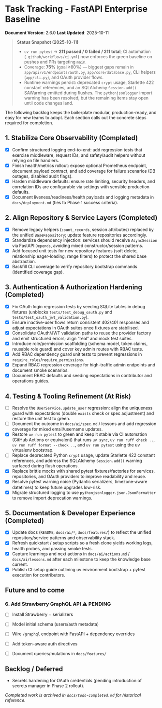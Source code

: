# Task Tracking - FastAPI Enterprise Baseline

**Document Version**: 2.6.0
**Last Updated**: 2025-10-11

> **Status Snapshot (2025-10-11)**
> - `uv run pytest` → **211 passed / 0 failed / 211 total**; CI automation (`.github/workflows/ci.yml`) now enforces the green baseline on pushes and PRs targeting `main`.
> - Coverage: **75%** (goal ≥80%) — biggest gaps remain in `app/api/v1/endpoints/auth.py`, `app/core/database.py`, CLI helpers (`app/cli.py`), and OAuth provider flows.
> - Runtime warnings persist: deprecated `crypt` usage, Starlette 422 constant references, and an SQLAlchemy `Session.add()` SAWarning emitted during flushes. The `pythonjsonlogger` import warning has been resolved, but the remaining items stay open until code changes land.

The following backlog keeps the boilerplate modular, production-ready, and easy for new teams to adopt. Each section calls out the concrete steps required for completion.

## 1. Stabilize Core Observability (Completed)
- [x] Confirm structured logging end-to-end: add regression tests that exercise middleware, request IDs, and safety/audit helpers without relying on file handlers.
- [x] Finish health/metrics rollout: expose optional Prometheus endpoint, document payload contract, and add coverage for failure scenarios (DB outages, disabled audit flags).
- [x] Harden middleware defaults: ensure rate limiting, security headers, and correlation IDs are configurable via settings with sensible production defaults.
- [x] Document liveness/readiness/health payloads and logging metadata in `docs/deployment.md` (ties to Phase 1 success criteria).

## 2. Align Repository & Service Layers (Completed)
- [x] Remove legacy helpers (`count_records`, session attributes) replaced by the unified `BaseRepository`; update feature repositories accordingly.
- [x] Standardize dependency injection: services should receive `AsyncSession` via FastAPI `Depends`, avoiding mixed constructor/session patterns.
- [x] Add focused unit tests for new repository features (soft delete, relationship eager-loading, range filters) to protect the shared base abstraction.
- [x] Backfill CLI coverage to verify repository bootstrap commands (identified coverage gap).

## 3. Authentication & Authorization Hardening (Completed)
- [x] Fix OAuth login regression tests by seeding SQLite tables in debug fixtures (unblocks `tests/test_debug_oauth.py` and `tests/test_oauth_jwt_validation.py`).
- [x] Ensure inactive-user flows return consistent 403/401 responses and adjust expectations in OAuth suites once fixtures are stabilised.
- [x] Consolidate OAuth/JWT validation paths to reuse the provider factory and emit structured errors; align “real” and mock test suites.
- [x] Introduce role/permission scaffolding (schema model, token claims, reusable role guard) and cover key admin routes with RBAC tests.
- [x] Add RBAC dependency guard unit tests to prevent regressions in `require_roles`/`require_permissions`.
- [x] Expand RBAC regression coverage for high-traffic admin endpoints and document smoke scenarios.
- [x] Document RBAC defaults and seeding expectations in contributor and operations guides.

## 4. Testing & Tooling Refinement (At Risk)
- [ ] Resolve the `UserService.update_user` regression: align the uniqueness guard with expectations (double `exists` check or spec adjustment) and restore the unit test to green.
- [ ] Document the outcome in `docs/ai/spec.md` / lessons and add regression coverage for mixed email/username updates.
- [x] Restore `uv run pytest` to green and keep it stable via CI automation (GitHub Actions or equivalent) that runs `uv sync`, `uv run ruff check ..`, `uv run ruff format --check ..`, and `uv run pytest` using the uv virtualenv bootstrap.
- [ ] Replace deprecated Python `crypt` usage, update Starlette 422 constant references, and address the SQLAlchemy `Session.add()` warning surfaced during flush operations.
- [x] Replace brittle mocks with shared pytest fixtures/factories for services, repositories, and OAuth providers to improve readability and reuse.
- [x] Resolve pytest warning noise (Pydantic serializers, timezone-aware datetimes) to keep future upgrades low-risk.
- [x] Migrate structured logging to use `pythonjsonlogger.json.JsonFormatter` to remove import deprecation warnings.

## 5. Documentation & Developer Experience (Completed)
- [x] Update docs (`README`, `docs/ai/*`, `docs/features/`) to reflect the unified repository/service patterns and observability stack.
- [x] Refresh quickstart / setup scripts so a fresh clone yields working logs, health probes, and passing smoke tests.
- [x] Capture learnings and next actions in `docs/ai/actions.md` / `docs/ai/lessons.md` after each milestone to keep the knowledge base current.
- [x] Publish CI setup guide outlining uv environment bootstrap + pytest execution for contributors.

## Future and to come
### 6. Add Strawberry GraphQL API ⚠️ PENDING
- [ ] Install Strawberry + serializers
- [ ] Model initial schema (users/auth metadata)
- [ ] Wire `/graphql` endpoint with FastAPI + dependency overrides
- [ ] Add token-aware auth directives
- [ ] Document queries/mutations in `docs/features/`


## Backlog / Deferred
- Secrets hardening for OAuth credentials (pending introduction of secrets manager in Phase 2 rollout).

*Completed work is archived in `docs/todo-completed.md` for historical reference.*
